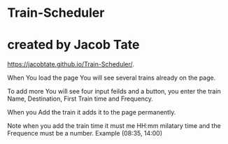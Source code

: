 # Train-Scheduler

# created by Jacob Tate

 https://jacobtate.github.io/Train-Scheduler/.
 

 When You load the page You will see several trains already on the page.
 
 To add more You will see four input feilds and a button, you enter the train Name, Destination, First Train time and Frequency.
 
 When you Add the train it adds it to the page permanently.

Note when you add the train time it must me HH:mm milatary time and the Frequence must be a number. 
Example (08:35, 14:00)
